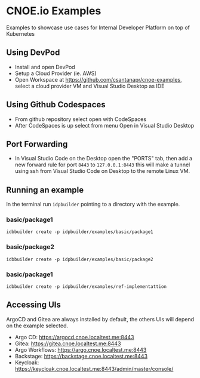 # CNOE.io Examples

Examples to showcase use cases for Internal Developer Platform on top of Kubernetes

## Using DevPod
- Install and open DevPod
- Setup a Cloud Provider (ie. AWS)
- Open Workspace at https://github.com/csantanapr/cnoe-examples, select a cloud provider VM and Visual Studio Desktop as IDE

## Using Github Codespaces
- From github repository select open with CodeSpaces
- After CodeSpaces is up select from menu Open in Visual Studio Desktop

## Port Forwarding
- In Visual Studio Code on the Desktop open the "PORTS" tab, then add a new forward rule for port `8443` to `127.0.0.1:8443` this will make a tunnel using ssh from Visual Studio Code on Desktop to the remote Linux VM.


## Running an example

In the terminal run `idpbuilder` pointing to a directory with the example.

### basic/package1
```shell
idbbuilder create -p idpbuilder/examples/basic/package1
```
### basic/package2
```shell
idbbuilder create -p idpbuilder/examples/basic/package2
```
### basic/package1
```shell
idbbuilder create -p idpbuilder/examples/ref-implementattion
```




## Accessing UIs
ArgoCD and Gitea are always installed by default, the others UIs will depend on the example selected.
- Argo CD: https://argocd.cnoe.localtest.me:8443
- Gitea: https://gitea.cnoe.localtest.me:8443
- Argo Workflows: https://argo.cnoe.localtest.me:8443
- Backstage: https://backstage.cnoe.localtest.me:8443
- Keycloak: https://keycloak.cnoe.localtest.me:8443/admin/master/console/

